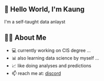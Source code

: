 ## 👋 Hello World, I'm Kaung
I'm a self-taught data anlayst
## 👨‍🦱 About Me 
- 💻 currently working on CIS degree ...
- 📊 also learning data science by myself ...
- 📈 like doing analyses and predictions
- 📫 reach me at: [discord](discordapp.com/users/928928548356521995)

<!---
bluenight551/bluenight551 is a ✨ special ✨ repository because its `README.md` (this file) appears on your GitHub profile.
You can click the Preview link to take a look at your changes.
--->
